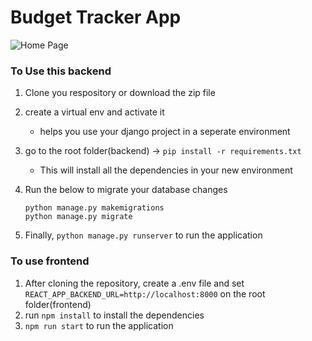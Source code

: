 # Budget Tracker App

![Home Page](https://res.cloudinary.com/rk-man/image/upload/v1673756485/bxcsmc995w9wccr6oxqb.jpg)

### To Use this backend

1. Clone you respository or download the zip file

2. create a virtual env and activate it

    - helps you use your django project in a seperate environment

3. go to the root folder(backend) -> `pip install -r requirements.txt`

    - This will install all the dependencies in your new environment

4. Run the below to migrate your database changes

    ```
    python manage.py makemigrations
    python manage.py migrate
    ```

5. Finally, `python manage.py runserver` to run the application

### To use frontend

1. After cloning the repository, create a .env file and set `REACT_APP_BACKEND_URL=http://localhost:8000` on the root folder(frontend)
2. run `npm install` to install the dependencies
3. `npm run start` to run the application

